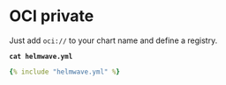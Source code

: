 # OCI private

Just add `oci://` to your chart name and define a registry.

**`cat helmwave.yml`**

```yaml
{% include "helmwave.yml" %}
```
